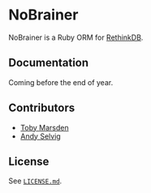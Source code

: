 NoBrainer
===========

NoBrainer is a Ruby ORM for [RethinkDB](http://www.rethinkdb.com/).

Documentation
-------------

Coming before the end of year.

Contributors
------------

- [Toby Marsden](https://github.com/tobymarsden)
- [Andy Selvig](https://github.com/ajselvig)

License
--------

See [`LICENSE.md`](https://github.com/nviennot/nobrainer/blob/master/LICENSE.md).
